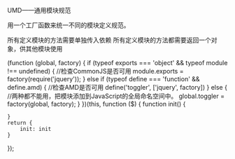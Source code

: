 UMD——通用模块规范

用一个工厂函数来统一不同的模块定义规范。

所有定义模块的方法需要单独传入依赖
所有定义模块的方法都需要返回一个对象，供其他模块使用

(function (global, factory) {
    if (typeof exports === 'object' && typeof module !== undefined) { //检查CommonJS是否可用
        module.exports = factory(require('jquery'));
    } else if (typeof define === 'function' && define.amd) {      //检查AMD是否可用
        define('toggler', ['jquery', factory])
    } else {       //两种都不能用，把模块添加到JavaScript的全局命名空间中。
        global.toggler = factory(global, factory);
    }
})(this, function ($) {
    function init() {

    }
    return {
        init: init
    }
});

